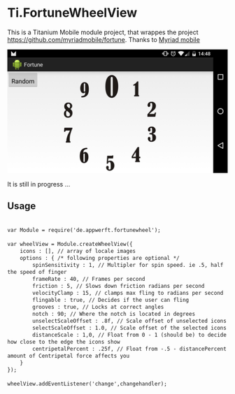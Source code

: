 Ti.FortuneWheelView
===================

This is a Titanium Mobile module project, that wrappes the project https://github.com/myriadmobile/fortune. Thanks to [Myriad mobile](http://www.myriadmobile.com/)

![](https://github.com/myriadmobile/fortune/raw/master/res/screenshot.png)

It is still in progress …

Usage
-----
~~~

var Module = require('de.appwerft.fortunewheel');

var wheelView = Module.createWheelView({
    icons : [], // array of locale images
    options : { /* following properties are optional */
        spinSensitivity : 1, // Multipler for spin speed. ie .5, half the speed of finger
        frameRate : 40, // Frames per second
        friction : 5, // Slows down friction radians per second
        velocityClamp : 15, // clamps max fling to radians per second
        flingable : true, // Decides if the user can fling
        grooves : true, // Locks at correct angles
        notch : 90; // Where the notch is located in degrees
        unselectScaleOffset : .8f, // Scale offset of unselected icons
        selectScaleOffset : 1.0, // Scale offset of the selected icons
        distanceScale : 1,0, // Float from 0 - 1 (should be) to decide how close to the edge the icons show
        centripetalPercent : .25f, // Float from -.5 - distancePercent amount of Centripetal force affects you
    }
});

wheelView.addEventListener('change',changehandler);

~~~

